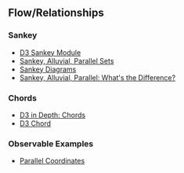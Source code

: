 ## Flow/Relationships

### Sankey
- <a href="https://github.com/d3/d3-sankey">D3 Sankey Module</a>
- <a href="https://observablehq.com/@didoesdigital/18-july-2020-about-sankey-alluvial-parallel-sets-and-parall">Sankey, Alluvial, Parallel Sets</a>
- <a href="https://datavizproject.com/data-type/sankey-diagram/">Sankey Diagrams</a>
- <a href="https://datavizcatalogue.com/blog/sankey-diagrams-parallel-sets-alluvial-diagrams-whats-the-difference/#:~:text=However%2C%20the%20main%20difference%20between,their%20line%2Dsets%2Fnodes">Sankey, Alluvial, Parallel: What's the Difference?</a>

### Chords
- <a href="https://www.d3indepth.com/chords/">D3 in Depth: Chords</a>
- <a href="https://github.com/d3/d3-chord">D3 Chord</a>

### Observable Examples
- <a href="https://observablehq.com/@d3/parallel-coordinates">Parallel Coordinates</a>